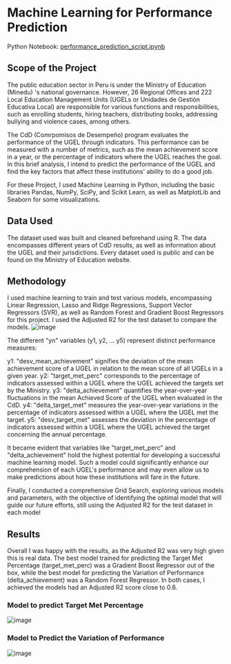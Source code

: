 # Machine Learning for Performance Prediction
Python Notebook: [performance_prediction_script.ipynb](https://github.com/rodrigogarcia92/machine_learning_performance_prediction/blob/4602b1acedd7d75ddcbe905f8fbba75db8de27f3/performance_prediction_script.ipynb)

## Scope of the Project
The public education sector in Peru is under the Ministry of Education (Minedu) 's national governance. However, 26 Regional Offices and 222 Local Education Management Units (UGELs or Unidades de Gestión Educativa Local) are responsible for various functions and responsibilities, such as enrolling students, hiring teachers, distributing books, addressing bullying and violence cases, among others.

The CdD (Comrpomisos de Desempeño) program evaluates the performance of the UGEL through indicators. This performance can be measured with a number of metrics, such as the mean achievement score in a year, or the percentage of indicators where the UGEL reaches the goal. In this brief analysis, I intend to predict the performance of the UGEL and find the key factors that affect these institutions' ability to do a good job.

For these Project, I used Machine Learning in Python, including the basic libraries Pandas, NumPy, SciPy, and Scikit Learn, as well as MatplotLib and Seaborn for some visualizations.


## Data Used
The dataset used was built and cleaned beforehand using R. The data encompasses different years of CdD results, as well as information about the UGEL and their jurisdictions. Every dataset used is public and can be found on the Ministry of Education website.


## Methodology
I used machine learning to train and test various models, encompassing Linear Regression, Lasso and Ridge Regressions, Support Vector Regressors (SVR), as well as Random Forest and Gradient Boost Regressors for this project. I used the Adjusted R2 for the test dataset to compare the models.
![image](https://github.com/rodrigogarcia92/machine_learning_performance_prediction/assets/132176209/eaac3931-ccd3-4a7d-b2e3-19e77c4ec5de)

The different "yn" variables (y1, y2, ... y5) represent distinct performance measures:

y1: "desv_mean_achievement" signifies the deviation of the mean achievement score of a UGEL in relation to the mean score of all UGELs in a given year.
y2: "target_met_perc" corresponds to the percentage of indicators assessed within a UGEL where the UGEL achieved the targets set by the Ministry.
y3: "delta_achievement" quantifies the year-over-year fluctuations in the mean Achieved Score of the UGEL when evaluated in the CdD.
y4: "delta_target_met" measures the year-over-year variations in the percentage of indicators assessed within a UGEL where the UGEL met the target.
y5: "desv_target_met" assesses the deviation in the percentage of indicators assessed within a UGEL where the UGEL achieved the target concerning the annual percentage.

It became evident that variables like "target_met_perc" and "delta_achievement" hold the highest potential for developing a successful machine learning model. Such a model could significantly enhance our comprehension of each UGEL's performance and may even allow us to make predictions about how these institutions will fare in the future.

Finally, I conducted a comprehensive Grid Search, exploring various models and parameters, with the objective of identifying the optimal model that will guide our future efforts, still using the Adjusted R2 for the test dataset in each model


## Results

Overall I was happy with the results, as the Adjusted R2 was very high given this is real data. The best model trained for predicting the Target Met Percentage (target_met_perc) was a Gradient Boost Regressor out of the box, while the best model for predicting the Variation of Performance (delta_achievement) was a Random Forest Regressor. In both cases, I achieved the models had an Adjusted R2 score close to 0.6.

### Model to predict Target Met Percentage
![image](https://github.com/rodrigogarcia92/machine_learning_performance_prediction/assets/132176209/6e365875-f6c3-4f33-98d0-3daede19d396)


### Model to Predict the Variation of Performance
![image](https://github.com/rodrigogarcia92/machine_learning_performance_prediction/assets/132176209/ee6894c6-2256-4b5b-98e8-a134b9e7d0e1)


